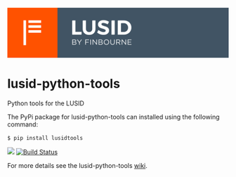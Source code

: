 ![LUSID by Finbourne](docs/images/LUSID_repo.png)

# lusid-python-tools
Python tools for the LUSID

The PyPi package for lusid-python-tools can installed using the following command:
```
$ pip install lusidtools
```

![](https://github.com/finbourne/lusid-python-tools/workflows/commit-hook/badge.svg)
[![Build Status](https://travis-ci.org/finbourne/lusid-python-tools.svg?branch=master)](https://travis-ci.org/finbourne/lusid-python-tools)

For more details see the lusid-python-tools [wiki](https://github.com/finbourne/lusid-python-tools/wiki).
